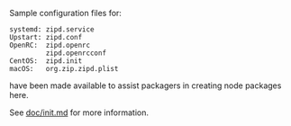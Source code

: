 Sample configuration files for:
```
systemd: zipd.service
Upstart: zipd.conf
OpenRC:  zipd.openrc
         zipd.openrcconf
CentOS:  zipd.init
macOS:   org.zip.zipd.plist
```
have been made available to assist packagers in creating node packages here.

See [doc/init.md](../../doc/init.md) for more information.
